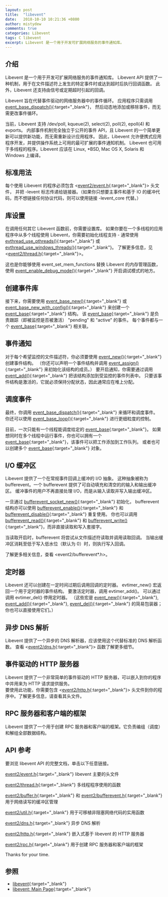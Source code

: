 ```yaml
---
layout: post
title:  "libevent"
date:   2018-10-10 10:21:36 +0800
author: mistydew
comments: true
categories: Libevent
tags: C libevent
excerpt: Libevent 是一个用于开发可扩展网络服务的事件通知库。
---
```

## 介绍

Libevent 是一个用于开发可扩展网络服务的事件通知库。
Libevent API 提供了一种机制，用于在文件描述符上发生的特定事件时或达到超时后执行回调函数。
此外，Libevent 还支持由信号或定期超时引起的回调。

Libevent 旨在代替事件驱动的网络服务器中的事件循环。
应用程序只需调用 [event_base_dispatch()](http://www.wangafu.net/~nickm/libevent-2.1/doxygen/html/event_8h.html#a3b0096ff22ff56eae9cbbda8907183d1){:target="_blank"}，
然后动态地添加或移除事件，而无需更改事件循环。

当前，Libevent 支持 /dev/poll, kqueue(2), select(2), poll(2), epoll(4) 和 evports。
内部事件机制完全独立于公开的事件 API，且 Libevent 的一个简单更新可以提供新功能，而无需重新设计应用程序。
因此，Libevent 允许便携式应用程序开发，并提供操作系统上可用的最可扩展的事件通知机制。
Libevent 也可用于多线程的程序。Libevent 应该在 Linux, *BSD, Mac OS X, Solaris 和 Windows 上编译。

## 标准用法

每个使用 Libevent 的程序必须包含 <[event2/event.h](http://www.wangafu.net/~nickm/libevent-2.1/doxygen/html/event_8h.html){:target="_blank"}> 头文件，
并把 -levent 标志传递给链接器。（如果你只想要主事件和基于 IO 的缓冲代码，而不想链接任何协议代码，则可以使用链接 -levent_core 代替。）

## 库设置

在调用任何其它 Libevent 函数前，你需要设置库。
如果你要在一个多线程的应用程序中从多个线程使用 Libevent，你需要初始化线程支持 -
通常使用 [evthread_use_pthreads()](http://www.wangafu.net/~nickm/libevent-2.1/doxygen/html/thread_8h.html#acc0cc708c566c14f4659331ec12f8a5b){:target="_blank"} 或 [evthread_use_windows_threads()](http://www.wangafu.net/~nickm/libevent-2.1/doxygen/html/thread_8h.html#a1b0fe36dcb033da2c679d39ce8a190e2){:target="_blank"}。
了解更多信息，见 <[event2/thread.h](http://www.wangafu.net/~nickm/libevent-2.1/doxygen/html/thread_8h.html){:target="_blank"}>。

这也是你能够使用 event_set_mem_functions 替换 Libevent 的内存管理函数，使用 [event_enable_debug_mode()](http://www.wangafu.net/~nickm/libevent-2.1/doxygen/html/event_8h.html#a37441a3defac55b5d2513521964b2af5){:target="_blank"} 开启调试模式的地方。

## 创建事件库

接下来，你需要使用 [event_base_new()](http://www.wangafu.net/~nickm/libevent-2.1/doxygen/html/event_8h.html#af34c025430d445427a2a5661082405c3){:target="_blank"} 或 [event_base_new_with_config()](http://www.wangafu.net/~nickm/libevent-2.1/doxygen/html/event_8h.html#a925410b1d145c85849882dd220beb9d5){:target="_blank"} 来创建一个 [event_base](http://www.wangafu.net/~nickm/libevent-2.1/doxygen/html/structevent__base.html){:target="_blank"} 结构。
该 [event_base](http://www.wangafu.net/~nickm/libevent-2.1/doxygen/html/structevent__base.html){:target="_blank"} 是负责跟踪（即被监控是否被激活） "pending" 和 "active" 的事件。
每个事件都与一个 [event_base](http://www.wangafu.net/~nickm/libevent-2.1/doxygen/html/structevent__base.html){:target="_blank"} 相关联。

## 事件通知

对于每个希望监控的文件描述符，你必须要使用 [event_new()](http://www.wangafu.net/~nickm/libevent-2.1/doxygen/html/event_8h.html#ad60bb980e309993205a3880de41e3ec8){:target="_blank"} 创建事件结构。
（你还可以声明一个事件结构并调用 [event_assign()](http://www.wangafu.net/~nickm/libevent-2.1/doxygen/html/event_8h.html#a71cbaa3e99d66d788985b25c7f53237d){:target="_blank"} 来初始化该结构的成员。）
要开启通知，你需要通过调用 [event_add()](http://www.wangafu.net/~nickm/libevent-2.1/doxygen/html/event_8h.html#ab0c85ebe9cf057be1aa17724c701b0c8){:target="_blank"} 把该结构添加到受监控的事件列表中。
只要该事件结构是激活的，它就必须保持分配状态，因此通常应在堆上分配。

## 调度事件

最终，你调用 [event_base_dispatch()](http://www.wangafu.net/~nickm/libevent-2.1/doxygen/html/event_8h.html#a3b0096ff22ff56eae9cbbda8907183d1){:target="_blank"} 来循环和调度事件。
你还可以使用 [event_base_loop()](http://www.wangafu.net/~nickm/libevent-2.1/doxygen/html/event_8h.html#a76e311cff042dab77125e309315a0617){:target="_blank"} 进行更细粒度的控制。

目前，一次只能有一个线程能调度给定的 [event_base](http://www.wangafu.net/~nickm/libevent-2.1/doxygen/html/structevent__base.html){:target="_blank"}。
如果想同时在多个线程中运行事件，你也可以拥有一个 [event_base](http://www.wangafu.net/~nickm/libevent-2.1/doxygen/html/structevent__base.html){:target="_blank"}，该事件可以把工作添加到工作队列。
或者也可以创建多个 [event_base](http://www.wangafu.net/~nickm/libevent-2.1/doxygen/html/structevent__base.html){:target="_blank"} 对象。

## I/O 缓冲区

Libevent 提供了一个在常规事件回调上缓冲的 I/O 抽象。
这种抽象被称为 bufferevent。一个 bufferevent 提供了可自动填充和清空的的输入和输出缓冲区。
缓冲事件的用户不再直接处理 I/O，而是从输入读取并写入输出缓冲区。

一旦通过 [bufferevent_socket_new()](http://www.wangafu.net/~nickm/libevent-2.1/doxygen/html/bufferevent_8h.html#a71181be5ab504e26f866dd3d91494854){:target="_blank"} 初始化，
bufferevent 结构亦可以使用 [bufferevent_enable()](http://www.wangafu.net/~nickm/libevent-2.1/doxygen/html/bufferevent_8h.html#aa8a5dd2436494afd374213b99102265b){:target="_blank"} 和 [bufferevent_disable()](http://www.wangafu.net/~nickm/libevent-2.1/doxygen/html/bufferevent_8h.html#a4f3974def824e73a6861d94cff71e7c6){:target="_blank"} 重复使用。
你也可以调用 [bufferevent_read()](http://www.wangafu.net/~nickm/libevent-2.1/doxygen/html/bufferevent_8h.html#a9e36c54f6b0ea02183998d5a604a00ef){:target="_blank"} 和 [bufferevent_write()](http://www.wangafu.net/~nickm/libevent-2.1/doxygen/html/bufferevent_8h.html#a7873bee379202ca1913ea365b92d2ed1){:target="_blank"}，而非直接读取和写入套接字。

当读取开启时，bufferevent 将尝试从文件描述符读取并调用读取回调。
当输出缓冲区消耗至低于写入低水位（默认为 0）时，则执行写入回调。

了解更多相关信息，查看 <event2/bufferevent*.h>。

## 定时器

Libevent 还可以创建在一定时间过期后调用回调的定时器。
evtimer_new() 宏返回一个用于定时器的事件结构。
要激活定时器，调用 evtimer_add()。
可以通过调用 evtimer_del() 停用定时器。
（这些宏是 [event_new()](http://www.wangafu.net/~nickm/libevent-2.1/doxygen/html/event_8h.html#ad60bb980e309993205a3880de41e3ec8){:target="_blank"}, [event_add()](http://www.wangafu.net/~nickm/libevent-2.1/doxygen/html/event_8h.html#ab0c85ebe9cf057be1aa17724c701b0c8){:target="_blank"}, [event_del()](http://www.wangafu.net/~nickm/libevent-2.1/doxygen/html/event_8h.html#a8d6f0f479b2b2b5c13854b7efae7b243){:target="_blank"} 的简易包装器；你也可以直接使用它们。）

## 异步 DNS 解析

Libevent 提供了一个异步的 DNS 解析器，应该使用这个代替标准的 DNS 解析函数。
查看 <[event2/dns.h](http://www.wangafu.net/~nickm/libevent-2.1/doxygen/html/dns_8h.html){:target="_blank"}> 函数了解更多细节。

## 事件驱动的 HTTP 服务器

Libevent 提供了一个非常简单的事件驱动的 HTTP 服务器，可以嵌入到你的程序中并用来为 HTTP 请求提供服务。<br>
要使用此功能，你需要包含 <[event2/http.h](http://www.wangafu.net/~nickm/libevent-2.1/doxygen/html/http_8h.html){:target="_blank"}> 头文件到你的程序中。了解更多信息，请查看其头文件。

## RPC 服务器和客户端的框架

Libevent 提供了一个用于创建 RPC 服务器和客户端的框架。它负责编组（调度）和解组全部数据结构。

## API 参考

要浏览 libevent API 的完整文档，单击以下任意链接。

[event2/event.h](http://www.wangafu.net/~nickm/libevent-2.1/doxygen/html/event_8h.html){:target="_blank"} libevent 主要的头文件

[event2/thread.h](http://www.wangafu.net/~nickm/libevent-2.1/doxygen/html/thread_8h.html){:target="_blank"} 多线程程序使用的函数

[event2/buffer.h](http://www.wangafu.net/~nickm/libevent-2.1/doxygen/html/buffer_8h.html){:target="_blank"} 和 [event2/bufferevent.h](http://www.wangafu.net/~nickm/libevent-2.1/doxygen/html/bufferevent_8h.html){:target="_blank"} 用于网络读写的缓冲区管理

[event2/util.h](http://www.wangafu.net/~nickm/libevent-2.1/doxygen/html/util_8h.html){:target="_blank"} 用于可移植非阻塞网络代码的实用函数

[event2/dns.h](http://www.wangafu.net/~nickm/libevent-2.1/doxygen/html/dns_8h.html){:target="_blank"} 异步 DNS 解析

[event2/http.h](http://www.wangafu.net/~nickm/libevent-2.1/doxygen/html/http_8h.html){:target="_blank"} 嵌入式基于 libevent 的 HTTP 服务器

[event2/rpc.h](http://www.wangafu.net/~nickm/libevent-2.1/doxygen/html/rpc_8h.html){:target="_blank"} 用于创建 RPC 服务器和客户端的框架

Thanks for your time.

## 参照

* [libevent](http://libevent.org){:target="_blank"}
* [libevent: Main Page](http://www.wangafu.net/~nickm/libevent-2.1/doxygen/html){:target="_blank"}
